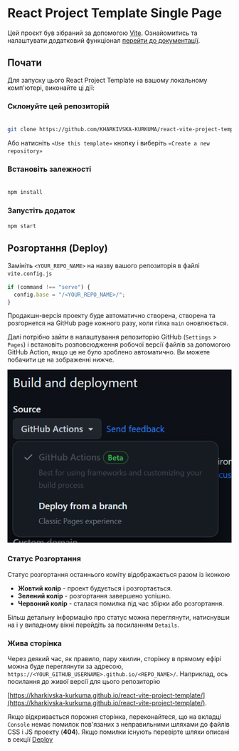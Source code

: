 # React Project Template Single Page

Цей проєкт був зібраний за допомогою
[Vite](https://vitejs.dev/). Ознайомитись та налаштувати додатковий функціонал
[перейти до документації](https://vitejs.dev/guide/).

## Почати

Для запуску цього React Project Template на вашому локальному комп'ютері, виконайте ці дії:

### Склонуйте цей репозиторій

```bash

git clone https://github.com/KHARKIVSKA-KURKUMA/react-vite-project-template.git

```

Або натисніть `«Use this template»` кнопку і виберіть
`«Create a new repository»`

### Встановіть залежності

```bash

npm install

```

### Запустіть додаток

```bash
npm start

```

<a id="deployment-section"></a>

## Розгортання (Deploy)

Замініть `<YOUR_REPO_NAME>` на назву вашого репозиторія в файлі `vite.config.js`

```jsx
if (command !== "serve") {
  config.base = "/<YOUR_REPO_NAME>/";
}
```

Продакшн-версія проекту буде автоматично створена, створена та розгорнется на GitHub page кожного разу, коли гілка `main`
оновлюється.

Далі потрібно зайти в налаштування репозиторію GitHub (`Settings` >
`Pages`) і встановіть розповсюдження робочої версії файлів за допомогою GitHub Action, якщо це не було зроблено автоматично. Ви можете побачити це на зображенні нижче.

![GitHub Pages settings](./public/assets/repo-settings.png)

### Статус Розгортання

Статус розгортання останнього коміту відображається разом із іконкою

- **Жовтий колір** - проект будується і розгортається.
- **Зелений колір** - розгортання завершено успішно.
- **Червоний колір** - сталася помилка під час збірки або розгортання.

Більш детальну інформацію про статус можна переглянути, натиснувши на
і у випадному вікні перейдіть за посиланням `Details`.

### Жива сторінка

Через деякий час, як правило, пару хвилин, сторінку в прямому ефірі можна буде переглянути за
адресою, `https://<YOUR_GITHUB_USERNAME>.github.io/<REPO_NAME>/`. Наприклад, ось посилання
до живої версії для цього репозиторію

[https://kharkivska-kurkuma.github.io/react-vite-project-template/](https://kharkivska-kurkuma.github.io/react-vite-project-template/).

Якщо відкривається порожня сторінка, переконайтеся, що на вкладці `Console` немає помилок
пов'язаних з неправильними шляхами до файлів CSS і JS проекту (**404**). Якщо помилки існують перевірте шляхи описані в секції [Deploy](#deployment-section)
